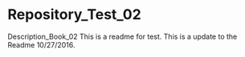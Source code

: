 # Repository_Test_02
Description_Book_02
This is a readme for test.
This is a update to the Readme 10/27/2016.
